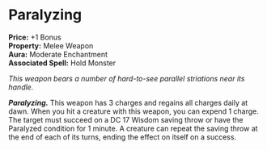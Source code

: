 # Paralyzing

**Price:** +1 Bonus  
**Property:** Melee Weapon  
**Aura:** Moderate Enchantment  
**Associated Spell:** Hold Monster

*This weapon bears a number of hard-to-see parallel striations near its handle.*

***Paralyzing.*** This weapon has 3 charges and regains all charges daily at dawn. When you hit a creature with this weapon, you can expend 1 charge. The target must succeed on a DC 17 Wisdom saving throw or have the Paralyzed condition for 1 minute. A creature can repeat the saving throw at the end of each of its turns, ending the effect on itself on a success.